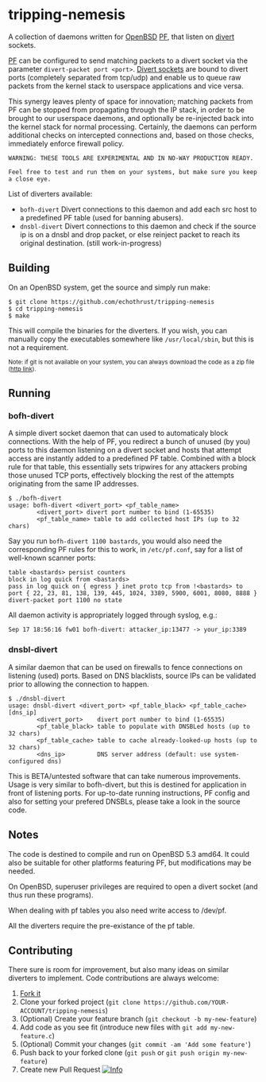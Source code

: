 # tripping-nemesis

A collection of daemons written for [OpenBSD](http://www.openbsd.org/) [PF](http://www.openbsd.org/faq/pf/), that listen on [divert](http://www.openbsd.org/cgi-bin/man.cgi?query=divert&sektion=4) sockets.

[PF](http://www.openbsd.org/faq/pf/) can be configured to send matching packets to a divert socket via the parameter `divert-packet port <port>`. [Divert sockets](http://www.openbsd.org/cgi-bin/man.cgi?query=divert&sektion=4) are bound to divert ports (completely separated from tcp/udp) and enable us to queue raw packets from the kernel stack to userspace applications and vice versa. 

This synergy leaves plenty of space for innovation; matching packets from PF can be stopped from propagating through the IP stack, in order to be brought to our userspace daemons, and optionally be re-injected back into the kernel stack for normal processing. Certainly, the daemons can perform additional checks on intercepted connections and, based on those checks, immediately enforce firewall policy.


```
WARNING: THESE TOOLS ARE EXPERIMENTAL AND IN NO-WAY PRODUCTION READY.

Feel free to test and run them on your systems, but make sure you keep a close eye.
```

List of diverters available:
  
  * `bofh-divert` Divert connections to this daemon and add each src host to a predefined PF table (used for banning abusers). 
  * `dnsbl-divert` Divert connections to this daemon and check if the source ip is on a dnsbl and drop packet, or else reinject packet to reach its original destination. (still work-in-progress)

## Building

On an OpenBSD system, get the source and simply run make:

```
$ git clone https://github.com/echothrust/tripping-nemesis
$ cd tripping-nemesis
$ make
```

This will compile the binaries for the diverters. If you wish, you can manually copy the executables somewhere like `/usr/local/sbin`, but this is not a requirement.

<sub>Note: if git is not available on your system, you can always download the code as a zip file ([http link](https://github.com/echothrust/tripping-nemesis/archive/master.zip)).</sub>

## Running

### bofh-divert

A simple divert socket daemon that can used to automaticaly block connections. With the help of PF, you redirect a bunch of unused (by you) ports to this daemon listening on a divert socket and hosts that attempt access are instantly added to a predefined PF table. Combined with a block rule for that table, this essentially sets tripwires for any attackers probing those unused TCP ports, effectively blocking the rest of the attempts originating from the same IP addresses.

```
$ ./bofh-divert                                                            
usage: bofh-divert <divert_port> <pf_table_name>
        <divert_port> divert port number to bind (1-65535)
        <pf_table_name> table to add collected host IPs (up to 32 chars)
```

Say you run `bofh-divert 1100 bastards`, you would also need the corresponding PF rules for this to work, in `/etc/pf.conf`, say for a list of well-known scanner ports:

```
table <bastards> persist counters
block in log quick from <bastards>
pass in log quick on { egress } inet proto tcp from !<bastards> to port { 22, 23, 81, 138, 139, 445, 1024, 3389, 5900, 6001, 8080, 8888 } divert-packet port 1100 no state
```

All daemon activity is appropriately logged through syslog, e.g.:

```
Sep 17 18:56:16 fw01 bofh-divert: attacker_ip:13477 -> your_ip:3389
```

### dnsbl-divert

A similar daemon that can be used on firewalls to fence connections on listening (used) ports. Based on DNS blacklists, source IPs can be validated prior to allowing the connection to happen.

```
$ ./dnsbl-divert                                                           
usage: dnsbl-divert <divert_port> <pf_table_black> <pf_table_cache> [dns_ip]
        <divert_port>    divert port number to bind (1-65535)
        <pf_table_black> table to populate with DNSBLed hosts (up to 32 chars)
        <pf_table_cache> table to cache already-looked-up hosts (up to 32 chars)
        <dns_ip>         DNS server address (default: use system-configured dns)
```

This is BETA/untested software that can take numerous improvements. Usage is very similar to bofh-divert, but this is destined for application in front of listening ports. For up-to-date running instructions, PF config and also for setting your prefered DNSBLs, please take a look in the source code.

## Notes
  
The code is destined to compile and run on OpenBSD 5.3 amd64. It could also be suitable for other platforms featuring PF, but modifications may be needed. 

On OpenBSD, superuser privileges are required to open a divert socket (and thus run these programs).

When dealing with pf tables you also need write access to /dev/pf.

All the diverters require the pre-existance of the pf table.

## Contributing

There sure is room for improvement, but also many ideas on similar diverters to implement. Code contributions are always welcome:

1. [Fork it](https://github.com/echothrust/tripping-nemesis/fork)
2. Clone your forked project (`git clone https://github.com/YOUR-ACCOUNT/tripping-nemesis`)
3. (Optional) Create your feature branch (`git checkout -b my-new-feature`)
4. Add code as you see fit (introduce new files with `git add my-new-feature.c`)
5. (Optional) Commit your changes (`git commit -am 'Add some feature'`)
6. Push back to your forked clone (`git push` or `git push origin my-new-feature`)
7. Create new Pull Request [![Info](https://help.github.com/assets/help/info-icon-ba11a61a3770bbc50703f444d80e915b.png "Creating a new Pull Request")](https://help.github.com/articles/creating-a-pull-request)
